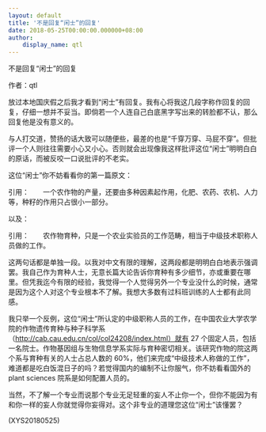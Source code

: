 ```yaml
---
layout: default
title: '不是回复“闲士”的回复'
date: 2018-05-25T00:00:00.000000+08:00
author:
    display_name: qtl
---
```


不是回复“闲士”的回复

作者：qtl

放过本地国庆假之后我才看到“闲士”有回复。我有心将我这几段字称作回复的回复，仔细一想并不妥当。即倘若一个人连自己白底黑字写出来的转脸都不认，那么回复他是没有意义的。

与人打交道，赞扬的话大致可以随便些，最差的也是“千穿万穿、马屁不穿”。但批评一个人则往往需要小心又小心。否则就会出现像我这样批评这位“闲士”明明白白的原话，而被反咬一口说批评的不老实。

这位“闲士”你不妨看看你的第一篇原文：

引用：　　一个农作物的产量，还要由多种因素起作用，化肥、农药、农机、人力等，种籽的作用只占很小一部分。

以及：

引用：　　农作物育种，只是一个农业实验员的工作范畴，相当于中级技术职称人员做的工作。

这两句话都是单独一段。以我对中文有限的理解，这两段都是明明白白地表示强调罢。我自己作为育种人士，无意长篇大论告诉你育种有多少细节，亦或重要在哪里。但凭我迄今有限的经验，我觉得一个人觉得另外一个专业没什么的时候，通常是因为这个人对这个专业根本不了解。我想大多数有过科班训练的人士都有此同感。

我只举一个反例，这位“闲士”所认定的中级职称人员的工作，在中国农业大学农学院的作物遗传育种与种子科学系（http://cab.cau.edu.cn/col/col24208/index.html）就有 27 个固定人员，包括一名院士。作物基因组与生物信息学系实际与育种密切相关。该研究作物的院这两个系与育种有关的人士占总人数的 60%，他们来完成“中级技术人称做的工作”，难道都是吃白饭混日子的吗？若觉得国内的编制不让你服气，你不妨看看国外的 plant sciences 院系是如何配置人员的。

当然，不了解一个专业而说那个专业无足轻重的妄人不止你一个，但你不能因为有和你一样的妄人你就觉得你妄得对。这个非专业的道理您这位“闲士”该懂罢？

(XYS20180525)

